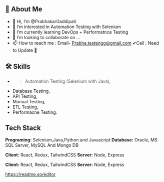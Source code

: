 ## 🚀 About Me
- 👋 Hi, I’m @PrabhakarGaddipati
- 👀 I’m interested in Automation Testing with Selenium 
- 🌱 I’m currently learning DevOps + Performatnce Testing
- 💞️ I’m looking to collaborate on ...
- 📫 How to reach me : Email- Prabha.testengg@gmail.com ✔Cell : Need to Update 🙌

## 🛠 Skills
- > Automation Testing (Selenium with Java),
- Database Testing,
- API Testing,
- Manual Testing,
- ETL Testing,
- Performacne Testing.

## Tech Stack
**Programing:** Selenium,Java,Python and Javascript
**Database:** Oracle, MS SQL Server, MySQL And Mongo DB

**Client:** React, Redux, TailwindCSS
**Server:** Node, Express

**Client:** React, Redux, TailwindCSS
**Server:** Node, Express
<!---
PrabhakarGaddipati/PrabhakarGaddipati is a ✨ special ✨ repository because its `README.md` (this file) appears on your GitHub profile.
You can click the Preview link to take a look at your changes.
--->
https://readme.so/editor
